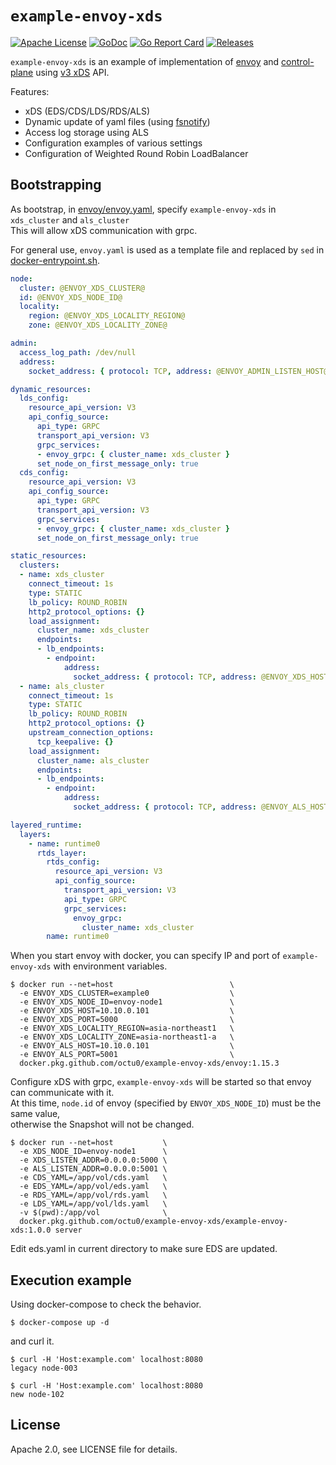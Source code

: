 # `example-envoy-xds`

[![Apache License](https://img.shields.io/github/license/octu0/example-envoy-xds)](https://github.com/octu0/example-envoy-xds/blob/master/LICENSE)
[![GoDoc](https://godoc.org/github.com/octu0/example-envoy-xds?status.svg)](https://godoc.org/github.com/octu0/example-envoy-xds)
[![Go Report Card](https://goreportcard.com/badge/github.com/octu0/example-envoy-xds)](https://goreportcard.com/report/github.com/octu0/example-envoy-xds)
[![Releases](https://img.shields.io/github/v/release/octu0/example-envoy-xds)](https://github.com/octu0/example-envoy-xds/releases)

`example-envoy-xds` is an example of implementation of [envoy](https://www.envoyproxy.io/) and [control-plane](https://github.com/envoyproxy/go-control-plane/) using [v3 xDS](https://www.envoyproxy.io/docs/envoy/v1.15.3/api-docs/xds_protocol) API.

Features:
- xDS (EDS/CDS/LDS/RDS/ALS)
- Dynamic update of yaml files (using [fsnotify](github.com/fsnotify/fsnotify))
- Access log storage using ALS
- Configuration examples of various settings
- Configuration of Weighted Round Robin LoadBalancer

## Bootstrapping

As bootstrap, in [envoy/envoy.yaml](https://github.com/octu0/example-envoy-xds/blob/master/envoy/envoy.yaml), specify `example-envoy-xds` in `xds_cluster` and `als_cluster`  
This will allow xDS communication with grpc.

For general use, `envoy.yaml` is used as a template file and replaced by `sed` in [docker-entrypoint.sh](https://github.com/octu0/example-envoy-xds/blob/master/envoy/docker-entrypoint.sh).

```yaml
node:
  cluster: @ENVOY_XDS_CLUSTER@
  id: @ENVOY_XDS_NODE_ID@
  locality:
    region: @ENVOY_XDS_LOCALITY_REGION@
    zone: @ENVOY_XDS_LOCALITY_ZONE@

admin:
  access_log_path: /dev/null
  address:
    socket_address: { protocol: TCP, address: @ENVOY_ADMIN_LISTEN_HOST@, port_value: @ENVOY_ADMIN_LISTEN_PORT@ }

dynamic_resources:
  lds_config:
    resource_api_version: V3
    api_config_source:
      api_type: GRPC
      transport_api_version: V3
      grpc_services:
      - envoy_grpc: { cluster_name: xds_cluster }
      set_node_on_first_message_only: true
  cds_config:
    resource_api_version: V3
    api_config_source:
      api_type: GRPC
      transport_api_version: V3
      grpc_services:
      - envoy_grpc: { cluster_name: xds_cluster }
      set_node_on_first_message_only: true

static_resources:
  clusters:
  - name: xds_cluster
    connect_timeout: 1s
    type: STATIC
    lb_policy: ROUND_ROBIN
    http2_protocol_options: {}
    load_assignment:
      cluster_name: xds_cluster
      endpoints:
      - lb_endpoints:
        - endpoint:
            address:
              socket_address: { protocol: TCP, address: @ENVOY_XDS_HOST@, port_value: @ENVOY_XDS_PORT@ }
  - name: als_cluster
    connect_timeout: 1s
    type: STATIC
    lb_policy: ROUND_ROBIN
    http2_protocol_options: {}
    upstream_connection_options:
      tcp_keepalive: {}
    load_assignment:
      cluster_name: als_cluster
      endpoints:
      - lb_endpoints:
        - endpoint:
            address:
              socket_address: { protocol: TCP, address: @ENVOY_ALS_HOST@, port_value: @ENVOY_ALS_PORT@ }

layered_runtime:
  layers:
    - name: runtime0
      rtds_layer:
        rtds_config:
          resource_api_version: V3
          api_config_source:
            transport_api_version: V3
            api_type: GRPC
            grpc_services:
              envoy_grpc:
                cluster_name: xds_cluster
        name: runtime0
```

When you start envoy with docker, you can specify IP and port of `example-envoy-xds` with environment variables.

```shell
$ docker run --net=host                          \
  -e ENVOY_XDS_CLUSTER=example0                  \
  -e ENVOY_XDS_NODE_ID=envoy-node1               \
  -e ENVOY_XDS_HOST=10.10.0.101                  \
  -e ENVOY_XDS_PORT=5000                         \
  -e ENVOY_XDS_LOCALITY_REGION=asia-northeast1   \
  -e ENVOY_XDS_LOCALITY_ZONE=asia-northeast1-a   \
  -e ENVOY_ALS_HOST=10.10.0.101                  \
  -e ENVOY_ALS_PORT=5001                         \
  docker.pkg.github.com/octu0/example-envoy-xds/envoy:1.15.3
```

Configure xDS with grpc, `example-envoy-xds` will be started so that envoy can communicate with it.  
At this time, `node.id` of envoy (specified by `ENVOY_XDS_NODE_ID`) must be the same value,  
otherwise the Snapshot will not be changed.

```shell
$ docker run --net=host           \
  -e XDS_NODE_ID=envoy-node1      \
  -e XDS_LISTEN_ADDR=0.0.0.0:5000 \
  -e ALS_LISTEN_ADDR=0.0.0.0:5001 \
  -e CDS_YAML=/app/vol/cds.yaml   \
  -e EDS_YAML=/app/vol/eds.yaml   \
  -e RDS_YAML=/app/vol/rds.yaml   \
  -e LDS_YAML=/app/vol/lds.yaml   \
  -v $(pwd):/app/vol              \
  docker.pkg.github.com/octu0/example-envoy-xds/example-envoy-xds:1.0.0 server
```

Edit eds.yaml in current directory to make sure EDS are updated.

## Execution example

Using docker-compose to check the behavior. 

```shell
$ docker-compose up -d
```

and curl it.

```shell
$ curl -H 'Host:example.com' localhost:8080
legacy node-003

$ curl -H 'Host:example.com' localhost:8080
new node-102
```

## License

Apache 2.0, see LICENSE file for details.
